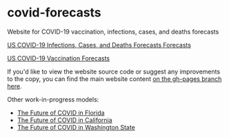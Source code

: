 # covid-forecasts
Website for COVID-19 vaccination, infections, cases, and deaths forecasts

[US COVID-19 Infections, Cases, and Deaths Forecasts Forecasts](https://scottleibrand.github.io/covid-forecasts/cases.html)

[US COVID-19 Vaccination Forecasts](https://scottleibrand.github.io/covid-forecasts/vaccine.html)

If you'd like to view the website source code or suggest any improvements to the copy, you can find the main website content [on the gh-pages branch here](https://github.com/scottleibrand/covid-forecasts/tree/gh-pages).

Other work-in-progress models:
* [The Future of COVID in Florida](https://my.causal.app/models/27630)
* [The Future of COVID in California](https://my.causal.app/models/27738)
* [The Future of COVID in Washington State](https://my.causal.app/models/27637)
